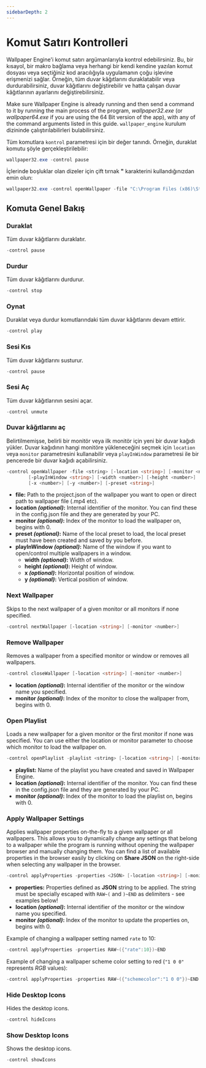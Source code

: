 ```yaml
---
sidebarDepth: 2
---
```


# Komut Satırı Kontrolleri

Wallpaper Engine'i komut satırı argümanlarıyla kontrol edebilirsiniz. Bu, bir kısayol, bir makro bağlama veya herhangi bir kendi kendine yazılan komut dosyası veya seçtiğiniz kod aracılığıyla uygulamanın çoğu işlevine erişmenizi sağlar. Örneğin, tüm duvar kâğıtlarını duraklatabilir veya durdurabilirsiniz, duvar kâğıtlarını değiştirebilir ve hatta çalışan duvar kâğıtlarının ayarlarını değiştirebilirsiniz.

Make sure Wallpaper Engine is already running and then send a command to it by running the main process of the program, *wallpaper32.exe* (or *wallpaper64.exe* if you are using the 64 Bit version of the app), with any of the command arguments listed in this guide. `wallpaper_engine` kurulum dizininde çalıştırılabilirleri bulabilirsiniz.

Tüm komutlara `kontrol` parametresi için bir değer tanındı. Örneğin, duraklat komutu şöyle gerçekleştirilebilir:

``` powershell
wallpaper32.exe -control pause
```

İçlerinde boşluklar olan dizeler için çift tırnak **"** karakterini kullandığınızdan emin olun:

``` powershell
wallpaper32.exe -control openWallpaper -file "C:\Program Files (x86)\Steam\steamapps\common\wallpaper_engine\projects\myprojects\myWallpaper\project.json"
```

## Komuta Genel Bakış

### Duraklat

Tüm duvar kâğıtlarını duraklatır.

``` powershell
-control pause
```

### Durdur

Tüm duvar kâğıtlarını durdurur.

``` powershell
-control stop
```

### Oynat

Duraklat veya durdur komutlarındaki tüm duvar kâğıtlarını devam ettirir.

``` powershell
-control play
```

### Sesi Kıs

Tüm duvar kâğıtlarını susturur.

``` powershell
-control pause
```

### Sesi Aç

Tüm duvar kâğıtlarının sesini açar.

``` powershell
-control unmute
```

### Duvar kâğıtlarını aç

Belirtilmemişse, belirli bir monitör veya ilk monitör için yeni bir duvar kağıdı yükler. Duvar kağıdının hangi monitöre yükleneceğini seçmek için ` location ` veya ` monitor ` parametresini kullanabilir veya ` playInWindow ` parametresi ile bir pencerede bir duvar kağıdı açabilirsiniz.

``` powershell
-control openWallpaper -file <string> [-location <string>] [-monitor <number>]
        [-playInWindow <string>] [-width <number>] [-height <number>]
        [-x <number>] [-y <number>] [-preset <string>]
```

* **file:** Path to the project.json of the wallpaper you want to open or direct path to wallpaper file (.mp4 etc).
* **location *(optional)*:** Internal identifier of the monitor. You can find these in the config.json file and they are generated by your PC.
* **monitor *(optional)*:** Index of the monitor to load the wallpaper on, begins with 0.
* **preset *(optional)*:** Name of the local preset to load, the local preset must have been created and saved by you before.
* **playInWindow *(optional)*:** Name of the window if you want to open/control multiple wallpapers in a window.
  * **width *(optional)*:** Width of window.
  * **height *(optional)*:** Height of window.
  * **x *(optional)*:** Horizontal position of window.
  * **y *(optional)*:** Vertical position of window.

### Next Wallpaper

Skips to the next wallpaper of a given monitor or all monitors if none specified.

``` powershell
-control nextWallpaper [-location <string>] [-monitor <number>]
```

### Remove Wallpaper

Removes a wallpaper from a specified monitor or window or removes all wallpapers.

``` powershell
-control closeWallpaper [-location <string>] [-monitor <number>]
```

* **location *(optional)*:** Internal identifier of the monitor or the window name you specified.
* **monitor *(optional)*:** Index of the monitor to close the wallpaper from, begins with 0.

### Open Playlist

Loads a new wallpaper for a given monitor or the first monitor if none was specified. You can use either the location or monitor parameter to choose which monitor to load the wallpaper on.

``` powershell
-control openPlaylist -playlist <string> [-location <string>] [-monitor <number>]
```

* **playlist:** Name of the playlist you have created and saved in Wallpaper Engine.
* **location *(optional)*:** Internal identifier of the monitor. You can find these in the config.json file and they are generated by your PC.
* **monitor *(optional)*:** Index of the monitor to load the playlist on, begins with 0.

### Apply Wallpaper Settings

Applies wallpaper properties on-the-fly to a given wallpaper or all wallpapers. This allows you to dynamically change any settings that belong to a wallpaper while the program is running without opening the wallpaper browser and manually changing them. You can find a list of available properties in the browser easily by clicking on **Share JSON** on the right-side when selecting any wallpaper in the browser.

``` powershell
-control applyProperties -properties <JSON> [-location <string>] [-monitor <number>]
```

* **properties:** Properties defined as **JSON** string to be applied. The string must be specially escaped with `RAW~(` and `)~END` as delimiters - see examples below!
* **location *(optional)*:** Internal identifier of the monitor or the window name you specified.
* **monitor *(optional)*:** Index of the monitor to update the properties on, begins with 0.

Example of changing a wallpaper setting named `rate` to 10:

``` cpp 
-control applyProperties -properties RAW~({"rate":10})~END
```

Example of changing a wallpaper scheme color setting to red (`"1 0 0"` represents *RGB* values):

``` cpp
-control applyProperties -properties RAW~({"schemecolor":"1 0 0"})~END
```

### Hide Desktop Icons

Hides the desktop icons.

``` powershell
-control hideIcons
```

### Show Desktop Icons

Shows the desktop icons.

``` powershell
-control showIcons
```

